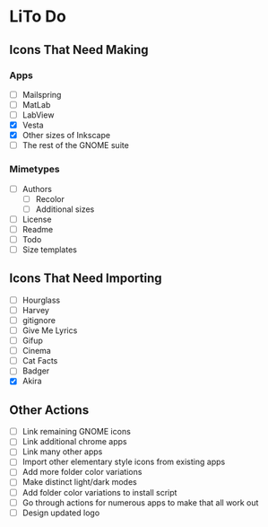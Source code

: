# LiTo Do

## Icons That Need Making

### Apps

-   [ ] Mailspring
-   [ ] MatLab
-   [ ] LabView
-   [x] Vesta
-   [x] Other sizes of Inkscape
-   [ ] The rest of the GNOME suite

### Mimetypes

-   [ ] Authors
    -   [ ] Recolor
    -   [ ] Additional sizes
-   [ ] License
-   [ ] Readme
-   [ ] Todo
-   [ ] Size templates

## Icons That Need Importing

-   [ ] Hourglass
-   [ ] Harvey
-   [ ] gitignore
-   [ ] Give Me Lyrics
-   [ ] Gifup
-   [ ] Cinema
-   [ ] Cat Facts
-   [ ] Badger
-   [x] Akira

## Other Actions

-   [ ] Link remaining GNOME icons
-   [ ] Link additional chrome apps
-   [ ] Link many other apps
-   [ ] Import other elementary style icons from existing apps
-   [ ] Add more folder color variations
-   [ ] Make distinct light/dark modes
-   [ ] Add folder color variations to install script
-   [ ] Go through actions for numerous apps to make that all work out
-   [ ] Design updated logo